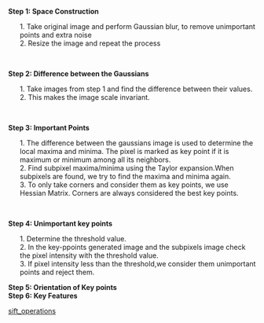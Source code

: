 **Step 1: Space Construction**<br>
<ol>
  1. Take original image and perform Gaussian blur, to remove unimportant points and extra noise<br>
  2. Resize the image and repeat the process<br>
</ol><br>

**Step 2: Difference between the Gaussians**<br>
<ol>
  1. Take images from step 1 and find the difference between their values.<br>
  2. This makes the image scale invariant.<br>
</ol><br>

**Step 3: Important Points**<br>
<ol>
  1. The difference between the gaussians image is used to determine the local maxima and minima. The pixel is marked as key point if it is maximum or minimum among all its neighbors.<br>
  2. Find subpixel maxima/minima using the Taylor expansion.When subpixels are found, we try to find the maxima and minima again.<br>
  3. To only take corners and consider them as key points, we use Hessian Matrix. Corners are always considered the best key points.<br> 
</ol><br>

**Step 4: Unimportant key points**<br>
<ol>
  1. Determine the threshold value.<br>
  2. In the key-ppoints generated image and the subpixels image check the pixel intensity with the threshold value.<br>
  3. If pixel intensity less than the threshold,we consider them unimportant points and reject them.<br>
</ol>

**Step 5: Orientation of Key points**<br>
**Step 6: Key Features**<br>

[sift_operations](https://github.com/madhuragandhe/Image_Processing/blob/master/MachineLearning_Concepts/SIFT/sift_operations.py)
